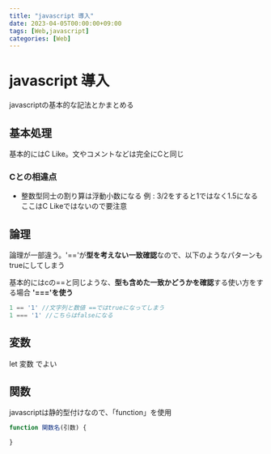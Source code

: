 ```yaml
---
title: "javascript 導入"
date: 2023-04-05T00:00:00+09:00
tags: [Web,javascript]
categories: [Web]
---
```

# javascript 導入

javascriptの基本的な記法とかまとめる

## 基本処理

基本的にはC Like。文やコメントなどは完全にCと同じ

### Cとの相違点

* 整数型同士の割り算は浮動小数になる
例 : 3/2をすると1ではなく1.5になる ここはC Likeではないので要注意

## 論理

論理が一部違う。'=='が**型を考えない一致確認**なので、以下のようなパターンもtrueにしてしまう

基本的にはcの==と同じような、**型も含めた一致かどうかを確認**する使い方をする場合 **'==='を使う**

``` javascript
1 == '1' //文字列と数値 ==ではtrueになってしまう
1 === '1' //こちらはfalseになる
```

## 変数

let 変数 でよい

## 関数

javascriptは静的型付けなので、「function」を使用

``` javascript
function 関数名(引数) {

}
```